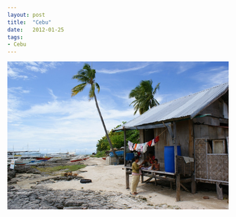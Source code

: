 ```yaml
---
layout: post
title:  "Cebu"
date:   2012-01-25
tags:
- Cebu
---
```

![Cebu](/media/2012-01-25-cebu.jpeg)